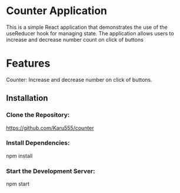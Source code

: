 
# Counter Application

This is a simple React application that demonstrates the use of the useReducer hook for managing state. The application allows users to 
increase and decrease number count on click of buttons 

# Features 

Counter: Increase and decrease number on click of buttons.

## Installation

### Clone the Repository:

https://github.com/Karu555/counter

### Install Dependencies:

npm install

### Start the Development Server:

npm start
